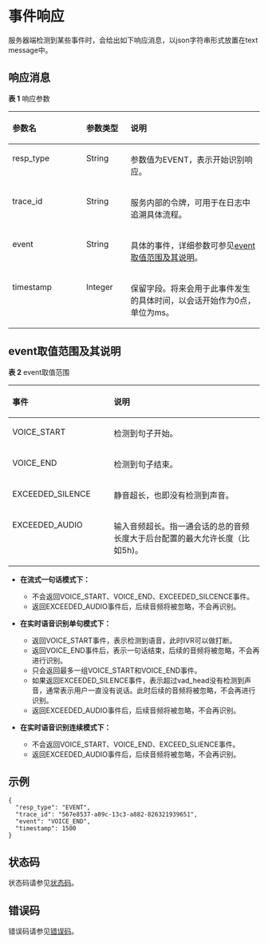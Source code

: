 # 事件响应<a name="sis_03_0035"></a>

服务器端检测到某些事件时，会给出如下响应消息，以json字符串形式放置在text message中。

## 响应消息<a name="zh-cn_topic_0145253481_section31878936"></a>

**表 1**  响应参数

<a name="zh-cn_topic_0145253481_table6900880"></a>
<table><thead align="left"><tr id="zh-cn_topic_0145253481_row55738502"><th class="cellrowborder" valign="top" width="29.409999999999997%" id="mcps1.2.4.1.1"><p id="zh-cn_topic_0145253481_p18524833"><a name="zh-cn_topic_0145253481_p18524833"></a><a name="zh-cn_topic_0145253481_p18524833"></a>参数名</p>
</th>
<th class="cellrowborder" valign="top" width="17.65%" id="mcps1.2.4.1.2"><p id="zh-cn_topic_0145253481_p7280824"><a name="zh-cn_topic_0145253481_p7280824"></a><a name="zh-cn_topic_0145253481_p7280824"></a>参数类型</p>
</th>
<th class="cellrowborder" valign="top" width="52.94%" id="mcps1.2.4.1.3"><p id="zh-cn_topic_0145253481_p52875909"><a name="zh-cn_topic_0145253481_p52875909"></a><a name="zh-cn_topic_0145253481_p52875909"></a>说明</p>
</th>
</tr>
</thead>
<tbody><tr id="zh-cn_topic_0145253481_row55090226"><td class="cellrowborder" valign="top" width="29.409999999999997%" headers="mcps1.2.4.1.1 "><p id="zh-cn_topic_0145253481_p33123303"><a name="zh-cn_topic_0145253481_p33123303"></a><a name="zh-cn_topic_0145253481_p33123303"></a>resp_type</p>
</td>
<td class="cellrowborder" valign="top" width="17.65%" headers="mcps1.2.4.1.2 "><p id="zh-cn_topic_0145253481_p23493771"><a name="zh-cn_topic_0145253481_p23493771"></a><a name="zh-cn_topic_0145253481_p23493771"></a>String</p>
</td>
<td class="cellrowborder" valign="top" width="52.94%" headers="mcps1.2.4.1.3 "><p id="zh-cn_topic_0145253481_p23947338"><a name="zh-cn_topic_0145253481_p23947338"></a><a name="zh-cn_topic_0145253481_p23947338"></a>参数值为EVENT，表示开始识别响应。</p>
</td>
</tr>
<tr id="zh-cn_topic_0145253481_row14199458"><td class="cellrowborder" valign="top" width="29.409999999999997%" headers="mcps1.2.4.1.1 "><p id="zh-cn_topic_0145253481_p9305412"><a name="zh-cn_topic_0145253481_p9305412"></a><a name="zh-cn_topic_0145253481_p9305412"></a>trace_id</p>
</td>
<td class="cellrowborder" valign="top" width="17.65%" headers="mcps1.2.4.1.2 "><p id="zh-cn_topic_0145253481_p50855279"><a name="zh-cn_topic_0145253481_p50855279"></a><a name="zh-cn_topic_0145253481_p50855279"></a>String</p>
</td>
<td class="cellrowborder" valign="top" width="52.94%" headers="mcps1.2.4.1.3 "><p id="zh-cn_topic_0145253481_p25636935"><a name="zh-cn_topic_0145253481_p25636935"></a><a name="zh-cn_topic_0145253481_p25636935"></a>服务内部的令牌，可用于在日志中追溯具体流程。</p>
</td>
</tr>
<tr id="zh-cn_topic_0145253481_row29405828"><td class="cellrowborder" valign="top" width="29.409999999999997%" headers="mcps1.2.4.1.1 "><p id="zh-cn_topic_0145253481_p33061902"><a name="zh-cn_topic_0145253481_p33061902"></a><a name="zh-cn_topic_0145253481_p33061902"></a>event</p>
</td>
<td class="cellrowborder" valign="top" width="17.65%" headers="mcps1.2.4.1.2 "><p id="zh-cn_topic_0145253481_p23296020"><a name="zh-cn_topic_0145253481_p23296020"></a><a name="zh-cn_topic_0145253481_p23296020"></a>String</p>
</td>
<td class="cellrowborder" valign="top" width="52.94%" headers="mcps1.2.4.1.3 "><p id="zh-cn_topic_0145253481_p7929439"><a name="zh-cn_topic_0145253481_p7929439"></a><a name="zh-cn_topic_0145253481_p7929439"></a>具体的事件，详细参数可参见<a href="#zh-cn_topic_0145253481_section0693116163220">event取值范围及其说明</a>。</p>
</td>
</tr>
<tr id="zh-cn_topic_0145253481_row4256091"><td class="cellrowborder" valign="top" width="29.409999999999997%" headers="mcps1.2.4.1.1 "><p id="zh-cn_topic_0145253481_p9199127"><a name="zh-cn_topic_0145253481_p9199127"></a><a name="zh-cn_topic_0145253481_p9199127"></a>timestamp</p>
</td>
<td class="cellrowborder" valign="top" width="17.65%" headers="mcps1.2.4.1.2 "><p id="zh-cn_topic_0145253481_p24604138"><a name="zh-cn_topic_0145253481_p24604138"></a><a name="zh-cn_topic_0145253481_p24604138"></a>Integer</p>
</td>
<td class="cellrowborder" valign="top" width="52.94%" headers="mcps1.2.4.1.3 "><p id="zh-cn_topic_0145253481_p46778195"><a name="zh-cn_topic_0145253481_p46778195"></a><a name="zh-cn_topic_0145253481_p46778195"></a>保留字段。将来会用于此事件发生的具体时间，以会话开始作为0点，单位为ms。</p>
</td>
</tr>
</tbody>
</table>

## event取值范围及其说明<a name="zh-cn_topic_0145253481_section0693116163220"></a>

**表 2**  event取值范围

<a name="zh-cn_topic_0145253481_table30937456"></a>
<table><thead align="left"><tr id="zh-cn_topic_0145253481_row29692563"><th class="cellrowborder" valign="top" width="40.400000000000006%" id="mcps1.2.3.1.1"><p id="zh-cn_topic_0145253481_p56287378"><a name="zh-cn_topic_0145253481_p56287378"></a><a name="zh-cn_topic_0145253481_p56287378"></a>事件</p>
</th>
<th class="cellrowborder" valign="top" width="59.599999999999994%" id="mcps1.2.3.1.2"><p id="zh-cn_topic_0145253481_p62983758"><a name="zh-cn_topic_0145253481_p62983758"></a><a name="zh-cn_topic_0145253481_p62983758"></a>说明</p>
</th>
</tr>
</thead>
<tbody><tr id="zh-cn_topic_0145253481_row1410734"><td class="cellrowborder" valign="top" width="40.400000000000006%" headers="mcps1.2.3.1.1 "><p id="zh-cn_topic_0145253481_p47160602"><a name="zh-cn_topic_0145253481_p47160602"></a><a name="zh-cn_topic_0145253481_p47160602"></a>VOICE_START</p>
</td>
<td class="cellrowborder" valign="top" width="59.599999999999994%" headers="mcps1.2.3.1.2 "><p id="zh-cn_topic_0145253481_p61912443"><a name="zh-cn_topic_0145253481_p61912443"></a><a name="zh-cn_topic_0145253481_p61912443"></a>检测到句子开始。</p>
</td>
</tr>
<tr id="zh-cn_topic_0145253481_row20341083"><td class="cellrowborder" valign="top" width="40.400000000000006%" headers="mcps1.2.3.1.1 "><p id="zh-cn_topic_0145253481_p37015046"><a name="zh-cn_topic_0145253481_p37015046"></a><a name="zh-cn_topic_0145253481_p37015046"></a>VOICE_END</p>
</td>
<td class="cellrowborder" valign="top" width="59.599999999999994%" headers="mcps1.2.3.1.2 "><p id="zh-cn_topic_0145253481_p45428762"><a name="zh-cn_topic_0145253481_p45428762"></a><a name="zh-cn_topic_0145253481_p45428762"></a>检测到句子结束。</p>
</td>
</tr>
<tr id="zh-cn_topic_0145253481_row6205674"><td class="cellrowborder" valign="top" width="40.400000000000006%" headers="mcps1.2.3.1.1 "><p id="zh-cn_topic_0145253481_p32897581"><a name="zh-cn_topic_0145253481_p32897581"></a><a name="zh-cn_topic_0145253481_p32897581"></a>EXCEEDED_SILENCE</p>
</td>
<td class="cellrowborder" valign="top" width="59.599999999999994%" headers="mcps1.2.3.1.2 "><p id="zh-cn_topic_0145253481_p47458413"><a name="zh-cn_topic_0145253481_p47458413"></a><a name="zh-cn_topic_0145253481_p47458413"></a>静音超长，也即没有检测到声音。</p>
</td>
</tr>
<tr id="zh-cn_topic_0145253481_row24472535"><td class="cellrowborder" valign="top" width="40.400000000000006%" headers="mcps1.2.3.1.1 "><p id="zh-cn_topic_0145253481_p36118300"><a name="zh-cn_topic_0145253481_p36118300"></a><a name="zh-cn_topic_0145253481_p36118300"></a>EXCEEDED_AUDIO</p>
</td>
<td class="cellrowborder" valign="top" width="59.599999999999994%" headers="mcps1.2.3.1.2 "><p id="zh-cn_topic_0145253481_p39901202"><a name="zh-cn_topic_0145253481_p39901202"></a><a name="zh-cn_topic_0145253481_p39901202"></a>输入音频超长。指一通会话的总的音频长度大于后台配置的最大允许长度（比如5h)。</p>
</td>
</tr>
</tbody>
</table>

-   **在流式一句话模式下：**
    -   不会返回VOICE\_START、VOICE\_END、EXCEEDED\_SILCENCE事件。
    -   返回EXCEEDED\_AUDIO事件后，后续音频将被忽略，不会再识别。

-   **在实时语音识别单句模式下：**
    -   返回VOICE\_START事件，表示检测到语音，此时IVR可以做打断。
    -   返回VOICE\_END事件后，表示一句话结束，后续的音频将被忽略，不会再进行识别。
    -   只会返回最多一组VOICE\_START和VOICE\_END事件。
    -   如果返回EXCEEDED\_SILENCE事件，表示超过vad\_head没有检测到声音，通常表示用户一直没有说话。此时后续的音频将被忽略，不会再进行识别。
    -   返回EXCEEDED\_AUDIO事件后，后续音频将被忽略，不会再识别。

-   **在实时语音识别连续模式下：**
    -   不会返回VOICE\_START、VOICE\_END、EXCEED\_SLIENCE事件。
    -   返回EXCEEDED\_AUDIO事件后，后续音频将被忽略，不会再识别。


## 示例<a name="zh-cn_topic_0145253481_section18474971"></a>

```
{
  "resp_type": "EVENT",
  "trace_id": "567e8537-a89c-13c3-a882-826321939651",
  "event": "VOICE_END",
  "timestamp": 1500
}
```

## 状态码<a name="section772164185020"></a>

状态码请参见[状态码](状态码.md)。

## 错误码<a name="section11731744508"></a>

错误码请参见[错误码](错误码.md)。

